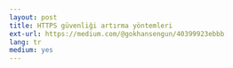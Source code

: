 ```yaml
---
layout: post
title: HTTPS güvenliği artırma yöntemleri
ext-url: https://medium.com/@gokhansengun/40399923ebbb
lang: tr
medium: yes 
---
```

